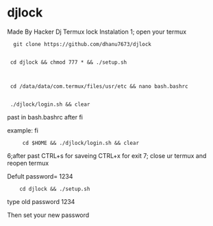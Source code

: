 # djlock
Made By Hacker Dj 
 Termux lock
Instalation
1; open your termux 



      git clone https://github.com/dhanu7673/djlock


     cd djlock && chmod 777 * && ./setup.sh



     cd /data/data/com.termux/files/usr/etc && nano bash.bashrc


     ./djlock/login.sh && clear  

 past in bash.bashrc after fi 


example: fi

         cd $HOME && ./djlock/login.sh && clear
         
6;after past CTRL+s for saveing
             CTRL+x for exit 
7; close ur termux and reopen termux

 Defult password= 1234

        cd djlock && ./setup.sh

type old password 1234

Then set your new password 


